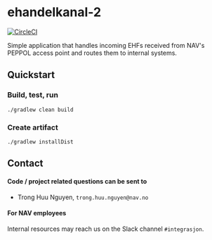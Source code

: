 ehandelkanal-2
==============

[![CircleCI](https://circleci.com/gh/navikt/ehandelkanal-2.svg?style=svg)](https://circleci.com/gh/navikt/ehandelkanal-2)

Simple application that handles incoming EHFs received from NAV's PEPPOL access point and routes them to internal systems.

## Quickstart

### Build, test, run
`./gradlew clean build`

### Create artifact
`./gradlew installDist`

## Contact

#### Code / project related questions can be sent to
* Trong Huu Nguyen, `trong.huu.nguyen@nav.no`

#### For NAV employees
Internal resources may reach us on the Slack channel `#integrasjon`.
